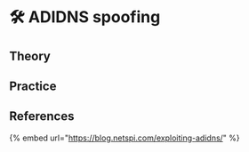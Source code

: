 # 🛠️ ADIDNS spoofing

## Theory



## Practice



## References

{% embed url="https://blog.netspi.com/exploiting-adidns/" %}



